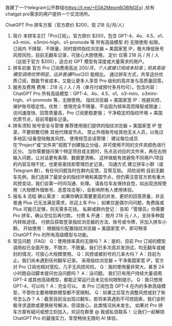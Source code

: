  我建了一个telegram公开群组(https://t.me/+E0A2Mesm6OBlNGEx) ,给有chatgpt pro需求的用户提供一个交流场所。

ChatGPT Pro 拼车方案（官方原价 $200，现 218 元/月/人）
1. 简介
本拼车主打「Pro订阅」，官方原价 $200，包含 GPT-4、4o、4.5、o1、o3-mini、o3mini-high、o1-promode 等 所有高级模型 的 无限使用 权限。
订阅内 ​不降智、不限量​，同时提供指纹浏览器 + 美国家宽 IP，极大降低账号风控风险，​目前无翻车记录​，可放心大胆使用。
定价 ​仅需 218 元 / 月 / 人​（远低于官方 $200），适合对 GPT 模型有深度或大量需求的用户。
2. 拼车初衷
官方 Pro 订阅费用高达 $200 / 月，个人直接订阅成本较高；但其高级模型调用优势明显，远非普通 Plus ($20) 能相比。
通过拼车方式，共享这份优质订阅，​既能节省成本，又能让更多人享受 Pro 级别的高并发与高质量回答​。
3. 服务及费用
​费用​：218 元 / 人 / 月（单月付或预付多月均可）。
​包含内容​：
​ChatGPT Pro 所有高级模型​：GPT-4、4o、4.5、o1、o3-mini、o3mini-high、o1-promode 等，​无限使用​。
指纹浏览器 + 美国家宽 IP：规避风控、保护账号稳定性。
​优势​：
使用完全不限量、不会因为频率高而降智或限速；
访问速度快、回答质量高，Pro 订阅更稳更强；
干净稳定的指纹环境 + 美国优质节点，​目前零翻车记录​。
4. 拼车须知
账号安全与管理
推荐使用我们提供的指纹浏览器 + 美国家宽 IP 登录，不要频繁切换 其他代理或节点。
禁止外借账号给其他无关人员，以免过多地区/设备登陆触发风控。
使用规范
​会话管理​：
建议 ​每位成员在“Project”或“文件夹”视图下创建独立分组​，并可使用不同的文件夹颜色进行区分。
当你需要提问某个特定项目或主题时，​先点击对应的文件夹，再在右侧输入问题​，让对话更有条理、数据更清晰。
这样做能有效避免不同用户/项目的内容互相干扰，也更易查找和管理历史记录。
沟通方式
建立拼车小群（或 Telegram 群），有任何问题及时在群内反馈，互帮互助。
风险说明
目前 ​无翻车先例​，我们选择了最安全的指纹环境和美国节点，但仍需注意官方若有重大风控变动，我们会第一时间沟通、处理。
请各位车友保持自觉，如出现违规使用（大规模外借账号、恶意攻击等），会影响所有人使用体验。
5. 报名 & 流程
​确认需求​：
如果你确实需要更高的并发、更好的回答质量，并且普通 Plus 已无法满足需求，欢迎上车 Pro；
如果仅是偶尔问问题，免费版或 Plus 可能已足够，则无需多花钱。
​私聊或群内登记​：
告知「管理员」你需要 Pro 拼车，确认空位后再付款。
​付费 & 开通​：
按月 218 元 / 人，支持多种国内转账途径。
付款后获取登录指纹浏览器的方法、账号或令牌，并加入拼车小群。
​开始使用​：
根据指引配置指纹浏览器 + 美国家宽 IP，即可畅享 ChatGPT Pro 的所有高级模型与功能。
6. 常见问题（FAQ）
Q：使用频率真的无限吗？
A：是的，目前 Pro 订阅的模型调用权已全面开放，不限次、不限量。我们已多次高并发测试，均无翻车或被封的情况，可放心大规模使用。
Q：风控或被封号的几率大吗？
A：目前为止，我们尚未遇到任何翻车记录。 采用指纹浏览器 + 干净美国家宽 IP，官方对 Pro 订阅也相对宽松，几乎无风控风险。
Q：我的使用量非常大，甚至 24 小时跑自动脚本提问也没问题吗？
A：没问题。 我们已有用户持续大量调用 GPT-4 或其他高级模型，都能正常运行且未见任何限制提示。
Q：我只想用 GPT-4，可以吗？
A：完全可以。 本 Pro 订阅包含 GPT-4 在内的多款高级模型，不管你主要用哪款模型都不受限制。
Q：如果之后官方调整风控或封了账号怎么办？
A：截至目前没出现过翻车。若将来真遇到不可控因素，我们会积极寻求退款或更换账号解决。但请放心，此类情况尚未发生。
如果对 Pro 拼车方案有疑问或想立刻加入，欢迎在群里 @ 我或私信联系！
让我们一起解锁 ChatGPT Pro 的最强实力，享受畅快无限的 AI 体验。
